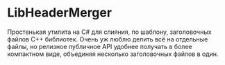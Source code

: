 # LibHeaderMerger
Простенькая утилита на C# для слияния, по шаблону, заголовочных файлов С++ библиотек.
Очень уж люблю делить всё на отдельные файлы, но релизное публичное API удобнее получать в более компактном виде, объединяя несколько заголовочных файлов в один.
